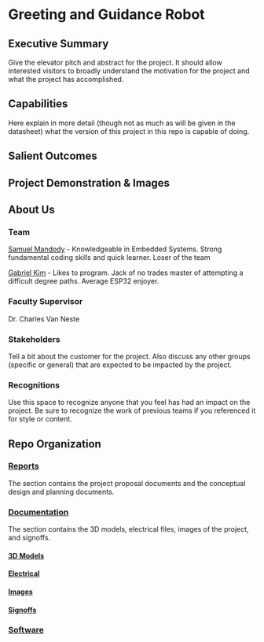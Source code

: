# Greeting and Guidance Robot


## Executive Summary

Give the elevator pitch and abstract for the project. It should allow interested visitors to broadly understand the motivation for the project and what the project has accomplished.

## Capabilities

Here explain in more detail (though not as much as will be given in the datasheet) what the version of this project in this repo is capable of doing.

## Salient Outcomes

## Project Demonstration & Images

## About Us

### Team
[Samuel Mandody](https://www.youtube.com/watch?v=dQw4w9WgXcQ) - Knowledgeable in Embedded Systems. Strong fundamental coding skills and quick learner. Loser of the team

[Gabriel Kim](https://www.youtube.com/watch?v=dQw4w9WgXcQ) - Likes to program. Jack of no trades master of attempting a difficult degree paths. Average ESP32 enjoyer.

### Faculty Supervisor

Dr. Charles Van Neste

### Stakeholders

Tell a bit about the customer for the project. Also discuss any other groups (specific or general) that are expected to be impacted by the project.

### Recognitions

Use this space to recognize anyone that you feel has had an impact on the project. Be sure to recognize the work of previous teams if you referenced it for style or content. 

## Repo Organization

### [Reports](https://github.com/Hawk652/Capstone-Guidance-Robot/tree/main/Reports)
The section contains the project proposal documents and the conceptual design and planning documents.

### [Documentation](https://github.com/Hawk652/Capstone-Guidance-Robot/tree/main/Documentation)
The section contains the 3D models, electrical files, images of the project, and signoffs.
#### [3D Models](https://github.com/Hawk652/Capstone-Guidance-Robot/tree/main/Documentation/3D%20Models)
#### [Electrical](https://github.com/Hawk652/Capstone-Guidance-Robot/tree/main/Documentation/Electrical)
#### [Images](https://github.com/Hawk652/Capstone-Guidance-Robot/tree/main/Documentation/Images)
#### [Signoffs](https://github.com/Hawk652/Capstone-Guidance-Robot/tree/main/Documentation/Signoffs)

### [Software](https://github.com/Hawk652/Capstone-Guidance-Robot/tree/main/Software)
